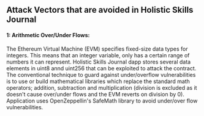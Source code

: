 ## Attack Vectors that are avoided in Holistic Skills Journal
 
#### 1: Arithmetic Over/Under Flows:
The Ethereum Virtual Machine (EVM) specifies fixed-size data types for integers. This means that an integer variable, only has a certain range of numbers it can represent.
Holistic Skills Journal dapp stores several data elements in uint8 annd uint256 that can be exploited to attack the contract. The conventional technique to guard against under/overflow vulnerabilities is to use or build mathematical libraries which replace the standard math operators; addition, subtraction and multiplication (division is excluded as it doesn't cause over/under flows and the EVM reverts on division by 0).
Application uses OpenZeppellin's SafeMath library to avoid under/over flow vulnerabilities.